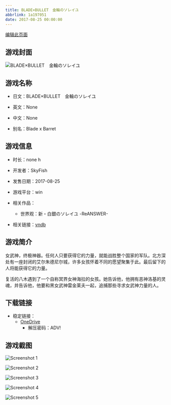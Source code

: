 ```yaml
---
title: BLADE×BULLET　金輪のソレイユ
abbrlink: 1a197051
date: 2017-08-25 00:00:00
---
```

[编辑此页面](https://github.com/ACG-3/ADV3-source/blob/main/source/_posts/games/BLADE%C3%97BULLET%E3%80%80%E9%87%91%E8%BC%AA%E3%81%AE%E3%82%BD%E3%83%AC%E3%82%A4%E3%83%A6.md)

## 游戏封面

![BLADE×BULLET　金輪のソレイユ](https://pan.timero.xyz/d/onedrive/img_lib_001/BLADE%C3%97BULLET%E3%80%80%E9%87%91%E8%BC%AA%E3%81%AE%E3%82%BD%E3%83%AC%E3%82%A4%E3%83%A6_cover.avif)


## 游戏名称

- 日文：BLADE×BULLET　金輪のソレイユ
- 英文：None
- 中文：None

- 别名：Blade x Barret


## 游戏信息

- 时长：none h
- 开发者：SkyFish
- 发售日期：2017-08-25
- 游戏平台：win
- 相关作品：
   - 世界观：新・白銀のソレイユ -ReANSWER-

- 相关链接：[vndb](https://vndb.org/v21068)


## 游戏简介

女武神，终极神器。任何人只要获得它的力量，就能战胜整个国家的军队。北方深处有一座封闭的艾尔朱德尼尔城，许多女孩怀着不同的愿望聚集于此。最后留下的人将能获得它的力量。

复活的八木遇到了一个自称冥界女神海拉的女孩。她告诉他，他拥有恶神洛基的灵魂，并告诉他，他要和黑女武神雷金莱夫一起，追捕那些寻求女武神力量的人。




## 下载链接

- 稳定链接：
    - [OneDrive](https://pan.timero.xyz/onedrive/adv_lib_001/BLADE%C3%97BULLET%E3%80%80%E9%87%91%E8%BC%AA%E3%81%AE%E3%82%BD%E3%83%AC%E3%82%A4%E3%83%A6)
        - 解压密码：ADV!



## 游戏截图


![Screenshot 1](https://pan.timero.xyz/d/onedrive/img_lib_001/BLADE%C3%97BULLET%E3%80%80%E9%87%91%E8%BC%AA%E3%81%AE%E3%82%BD%E3%83%AC%E3%82%A4%E3%83%A6_Screenshot_1.avif)

![Screenshot 2](https://pan.timero.xyz/d/onedrive/img_lib_001/BLADE%C3%97BULLET%E3%80%80%E9%87%91%E8%BC%AA%E3%81%AE%E3%82%BD%E3%83%AC%E3%82%A4%E3%83%A6_Screenshot_2.avif)

![Screenshot 3](https://pan.timero.xyz/d/onedrive/img_lib_001/BLADE%C3%97BULLET%E3%80%80%E9%87%91%E8%BC%AA%E3%81%AE%E3%82%BD%E3%83%AC%E3%82%A4%E3%83%A6_Screenshot_3.avif)

![Screenshot 4](https://pan.timero.xyz/d/onedrive/img_lib_001/BLADE%C3%97BULLET%E3%80%80%E9%87%91%E8%BC%AA%E3%81%AE%E3%82%BD%E3%83%AC%E3%82%A4%E3%83%A6_Screenshot_4.avif)

![Screenshot 5](https://pan.timero.xyz/d/onedrive/img_lib_001/BLADE%C3%97BULLET%E3%80%80%E9%87%91%E8%BC%AA%E3%81%AE%E3%82%BD%E3%83%AC%E3%82%A4%E3%83%A6_Screenshot_5.avif)

